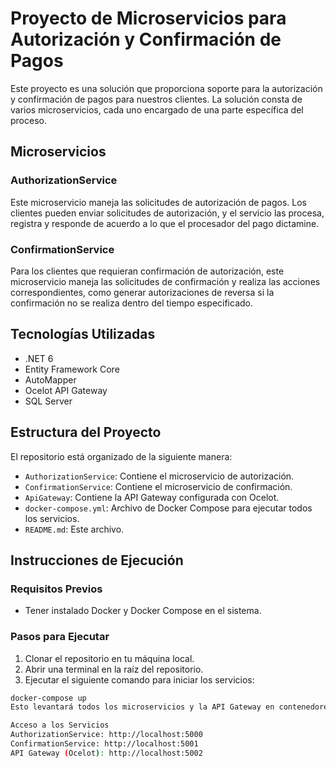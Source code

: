 # Proyecto de Microservicios para Autorización y Confirmación de Pagos

Este proyecto es una solución que proporciona soporte para la autorización y confirmación de pagos para nuestros clientes. La solución consta de varios microservicios, cada uno encargado de una parte específica del proceso.

## Microservicios

### AuthorizationService

Este microservicio maneja las solicitudes de autorización de pagos. Los clientes pueden enviar solicitudes de autorización, y el servicio las procesa, registra y responde de acuerdo a lo que el procesador del pago dictamine.

### ConfirmationService

Para los clientes que requieran confirmación de autorización, este microservicio maneja las solicitudes de confirmación y realiza las acciones correspondientes, como generar autorizaciones de reversa si la confirmación no se realiza dentro del tiempo especificado.

## Tecnologías Utilizadas

- .NET 6
- Entity Framework Core
- AutoMapper
- Ocelot API Gateway
- SQL Server

## Estructura del Proyecto

El repositorio está organizado de la siguiente manera:

- `AuthorizationService`: Contiene el microservicio de autorización.
- `ConfirmationService`: Contiene el microservicio de confirmación.
- `ApiGateway`: Contiene la API Gateway configurada con Ocelot.
- `docker-compose.yml`: Archivo de Docker Compose para ejecutar todos los servicios.
- `README.md`: Este archivo.

## Instrucciones de Ejecución

### Requisitos Previos

- Tener instalado Docker y Docker Compose en el sistema.

### Pasos para Ejecutar

1. Clonar el repositorio en tu máquina local.
2. Abrir una terminal en la raíz del repositorio.
3. Ejecutar el siguiente comando para iniciar los servicios:

```bash
docker-compose up
Esto levantará todos los microservicios y la API Gateway en contenedores Docker.

Acceso a los Servicios
AuthorizationService: http://localhost:5000
ConfirmationService: http://localhost:5001
API Gateway (Ocelot): http://localhost:5002
